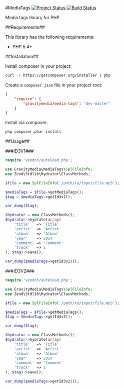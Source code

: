 #MediaTags
[![Project Status](http://stillmaintained.com/GravityMedia/MediaTags.png)](http://stillmaintained.com/GravityMedia/MediaTags)
[![Build Status](https://travis-ci.org/GravityMedia/MediaTags.svg?branch=master)](https://travis-ci.org/GravityMedia/MediaTags)

Media tags library for PHP

##Requirements##

This library has the following requirements:

 - PHP 5.4+

##Installation##

Install composer in your project:

```bash
curl -s https://getcomposer.org/installer | php
```

Create a `composer.json` file in your project root:

```json
{
    "require": {
        "gravitymedia/media-tags": "dev-master"
    }
}
```

Install via composer:

```bash
php composer.phar install
```

##Usage##

###ID3V1###

```php
require 'vendor/autoload.php';

use GravityMedia\MediaTags\SplFileInfo;
use Zend\Stdlib\Hydrator\ClassMethods;

$file = new SplFileInfo('/path/to/input/file.mp3');

$mediaTags = $file->getMediaTags();
$tag = $mediaTags->getId3v1();

var_dump($tag);

$hydrator = new ClassMethods();
$hydrator->hydrate(array(
    'title'   => 'Title'
    'artist'  => 'Artist'
    'album'   => 'Album'
    'year'    => 2014
    'comment' => 'Comment'
    'track'   => 1
), $tag)->save();

var_dump($mediaTags->getId3v1());
```

###ID3V2###

```php
require 'vendor/autoload.php';

use GravityMedia\MediaTags\SplFileInfo;
use Zend\Stdlib\Hydrator\ClassMethods;

$file = new SplFileInfo('/path/to/input/file.mp3');

$mediaTags = $file->getMediaTags();
$tag = $mediaTags->getId3v2();

var_dump($tag);

$hydrator = new ClassMethods();
$hydrator->hydrate(array(
    'title'   => 'Title'
    'artist'  => 'Artist'
    'album'   => 'Album'
    'year'    => 2014
    'comment' => 'Comment'
    'track'   => 1
), $tag)->save();

var_dump($mediaTags->getId3v2());
```
